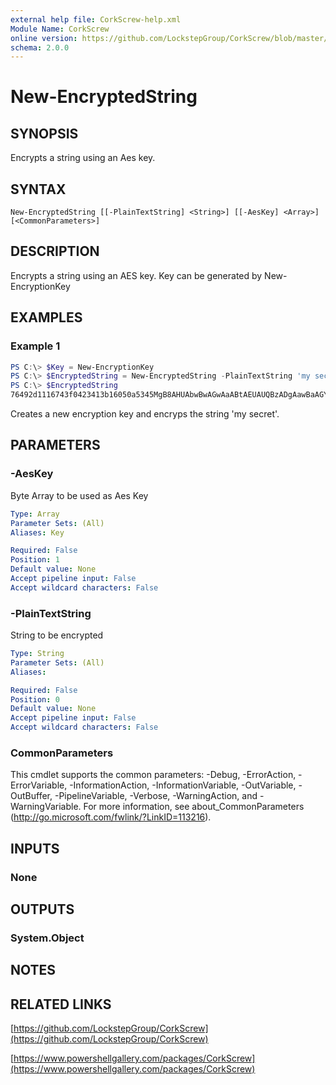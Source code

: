 ```yaml
---
external help file: CorkScrew-help.xml
Module Name: CorkScrew
online version: https://github.com/LockstepGroup/CorkScrew/blob/master/docs/New-EncryptedString.md
schema: 2.0.0
---
```


# New-EncryptedString

## SYNOPSIS
Encrypts a string using an Aes key.

## SYNTAX

```
New-EncryptedString [[-PlainTextString] <String>] [[-AesKey] <Array>] [<CommonParameters>]
```

## DESCRIPTION
Encrypts a string using an AES key. Key can be generated by New-EncryptionKey

## EXAMPLES

### Example 1
```powershell
PS C:\> $Key = New-EncryptionKey
PS C:\> $EncryptedString = New-EncryptedString -PlainTextString 'my secret' -AesKey $Key
PS C:\> $EncryptedString
76492d1116743f0423413b16050a5345MgB8AHUAbwBwAGwAaABtAEUAUQBzADgAawBaAGYAOABZAFkASQArADIAbgBXAGcAPQA9AHwANAA0ADIAYgA2ADYAYgBjADMAYwBkADcAZgA3ADMAZgA5ADEAYwAyADAAZAA3ADUAOABlADQAZQA4ADUANAAwAGQAMwA0ADYAYgAwADYAZgBmADYANQBmADYAOAAwADcAMQBiADAAYgAwAGYAOQA2ADMANwA0ADAANgBhAGQAZgA=
```

Creates a new encryption key and encryps the string 'my secret'.

## PARAMETERS

### -AesKey
Byte Array to be used as Aes Key

```yaml
Type: Array
Parameter Sets: (All)
Aliases: Key

Required: False
Position: 1
Default value: None
Accept pipeline input: False
Accept wildcard characters: False
```

### -PlainTextString
String to be encrypted

```yaml
Type: String
Parameter Sets: (All)
Aliases:

Required: False
Position: 0
Default value: None
Accept pipeline input: False
Accept wildcard characters: False
```

### CommonParameters
This cmdlet supports the common parameters: -Debug, -ErrorAction, -ErrorVariable, -InformationAction, -InformationVariable, -OutVariable, -OutBuffer, -PipelineVariable, -Verbose, -WarningAction, and -WarningVariable. For more information, see about_CommonParameters (http://go.microsoft.com/fwlink/?LinkID=113216).

## INPUTS

### None
## OUTPUTS

### System.Object
## NOTES

## RELATED LINKS

[https://github.com/LockstepGroup/CorkScrew](https://github.com/LockstepGroup/CorkScrew)

[https://www.powershellgallery.com/packages/CorkScrew](https://www.powershellgallery.com/packages/CorkScrew)